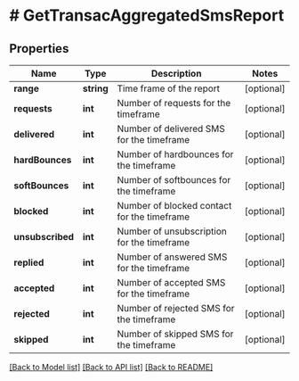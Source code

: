 # # GetTransacAggregatedSmsReport

## Properties

Name | Type | Description | Notes
------------ | ------------- | ------------- | -------------
**range** | **string** | Time frame of the report | [optional]
**requests** | **int** | Number of requests for the timeframe | [optional]
**delivered** | **int** | Number of delivered SMS for the timeframe | [optional]
**hardBounces** | **int** | Number of hardbounces for the timeframe | [optional]
**softBounces** | **int** | Number of softbounces for the timeframe | [optional]
**blocked** | **int** | Number of blocked contact for the timeframe | [optional]
**unsubscribed** | **int** | Number of unsubscription for the timeframe | [optional]
**replied** | **int** | Number of answered SMS for the timeframe | [optional]
**accepted** | **int** | Number of accepted SMS for the timeframe | [optional]
**rejected** | **int** | Number of rejected SMS for the timeframe | [optional]
**skipped** | **int** | Number of skipped SMS for the timeframe | [optional]

[[Back to Model list]](../../README.md#models) [[Back to API list]](../../README.md#endpoints) [[Back to README]](../../README.md)
